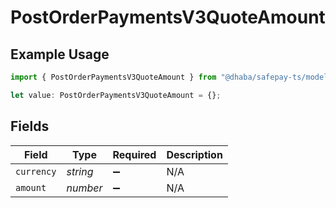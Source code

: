 # PostOrderPaymentsV3QuoteAmount

## Example Usage

```typescript
import { PostOrderPaymentsV3QuoteAmount } from "@dhaba/safepay-ts/models/operations";

let value: PostOrderPaymentsV3QuoteAmount = {};
```

## Fields

| Field              | Type               | Required           | Description        |
| ------------------ | ------------------ | ------------------ | ------------------ |
| `currency`         | *string*           | :heavy_minus_sign: | N/A                |
| `amount`           | *number*           | :heavy_minus_sign: | N/A                |